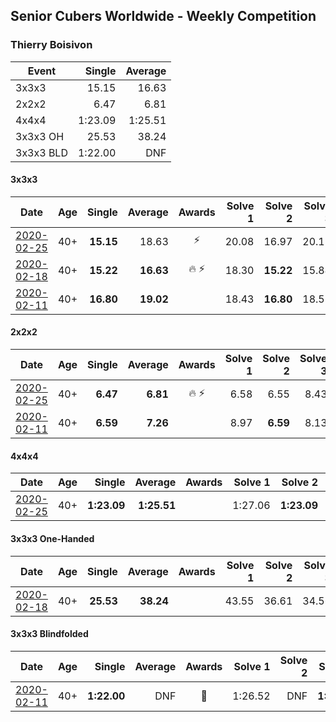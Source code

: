 ## Senior Cubers Worldwide - Weekly Competition
### Thierry Boisivon

| Event | Single | Average |
| -- | --: | --: |
| 3x3x3 | 15.15 | 16.63 |
| 2x2x2 | 6.47 | 6.81 |
| 4x4x4 | 1:23.09 | 1:25.51 |
| 3x3x3 OH | 25.53 | 38.24 |
| 3x3x3 BLD | 1:22.00 | DNF |

#### 3x3x3

| Date | Age | Single | Average | Awards | Solve 1 | Solve 2 | Solve 3 | Solve 4 | Solve 5 | Video |
| :--: | :--: | --: | --: | :--: | --: | --: | --: | --: | --: | :-- |
| [2020-02-25](../3x3x3/2020-02-25.md) | 40+ | **15.15** | 18.63 | ⚡ | 20.08 | 16.97 | 20.13 | 18.84 | **15.15** | [Link](https://www.facebook.com/events/196320811461109/permalink/199381001155090/) |
| [2020-02-18](../3x3x3/2020-02-18.md) | 40+ | **15.22** | **16.63** | 🔥 ⚡ | 18.30 | **15.22** | 15.84 | 18.83 | 15.75 | [Link](https://www.facebook.com/events/2558750947697073/permalink/2561495007422667/) |
| [2020-02-11](../3x3x3/2020-02-11.md) | 40+ | **16.80** | **19.02** |  | 18.43 | **16.80** | 18.52 | 20.11 | 23.27 | [Link](https://www.facebook.com/events/616423959107229/permalink/621136361969322/) |


#### 2x2x2

| Date | Age | Single | Average | Awards | Solve 1 | Solve 2 | Solve 3 | Solve 4 | Solve 5 | Video |
| :--: | :--: | --: | --: | :--: | --: | --: | --: | --: | --: | :-- |
| [2020-02-25](../2x2x2/2020-02-25.md) | 40+ | **6.47** | **6.81** | 🔥 ⚡ | 6.58 | 6.55 | 8.43 | 7.31 | **6.47** | [Link](https://www.facebook.com/events/2972213492840148/permalink/2984510984943732/) |
| [2020-02-11](../2x2x2/2020-02-11.md) | 40+ | **6.59** | **7.26** |  | 8.97 | **6.59** | 8.13 | 6.94 | 6.71 | [Link](https://www.facebook.com/events/176704156956327/permalink/181037429856333/) |


#### 4x4x4

| Date | Age | Single | Average | Awards | Solve 1 | Solve 2 | Solve 3 | Solve 4 | Solve 5 | Video |
| :--: | :--: | --: | --: | :--: | --: | --: | --: | --: | --: | :-- |
| [2020-02-25](../4x4x4/2020-02-25.md) | 40+ | **1:23.09** | **1:25.51** |  | 1:27.06 | **1:23.09** | 1:34.13 | 1:23.19 | 1:26.27 | [Link](https://www.facebook.com/events/805797596592397/permalink/810222906149866/) |


#### 3x3x3 One-Handed

| Date | Age | Single | Average | Awards | Solve 1 | Solve 2 | Solve 3 | Solve 4 | Solve 5 | Video |
| :--: | :--: | --: | --: | :--: | --: | --: | --: | --: | --: | :-- |
| [2020-02-18](../oh/2020-02-18.md) | 40+ | **25.53** | **38.24** |  | 43.55 | 36.61 | 34.56 | **25.53** | 53.96 | [Link](https://www.facebook.com/events/1618332754973681/permalink/1621555787984711/) |


#### 3x3x3 Blindfolded

| Date | Age | Single | Average | Awards | Solve 1 | Solve 2 | Solve 3 | Video |
| :--: | :--: | --: | --: | :--: | --: | --: | --: | :-- |
| [2020-02-11](../3bld/2020-02-11.md) | 40+ | **1:22.00** | DNF | 🥈 | 1:26.52 | DNF | **1:22.00** | [Link](https://www.facebook.com/events/173728187264773/permalink/178355273468731/) |


<!-- Global site tag (gtag.js) - Google Analytics -->
<script async src="https://www.googletagmanager.com/gtag/js?id=UA-86348435-3"></script>
<script>window.dataLayer = window.dataLayer || []; function gtag() {dataLayer.push(arguments);} gtag('js', new Date()); gtag('config', 'UA-86348435-3');</script>
